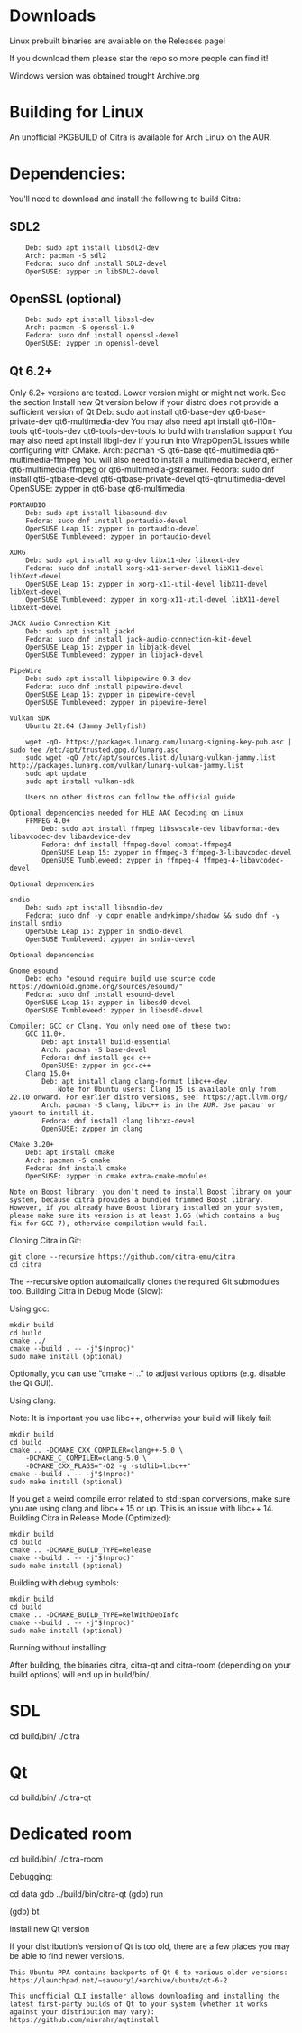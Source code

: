 # Downloads

Linux prebuilt binaries are available on the Releases page!

If you download them please star the repo so more people can find it!

Windows version was obtained trought Archive.org

# Building for Linux

An unofficial PKGBUILD of Citra is available for Arch Linux on the AUR.

# Dependencies:

You’ll need to download and install the following to build Citra:

## SDL2

        Deb: sudo apt install libsdl2-dev
        Arch: pacman -S sdl2
        Fedora: sudo dnf install SDL2-devel
        OpenSUSE: zypper in libSDL2-devel

## OpenSSL (optional)

        Deb: sudo apt install libssl-dev
        Arch: pacman -S openssl-1.0
        Fedora: sudo dnf install openssl-devel
        OpenSUSE: zypper in openssl-devel

## Qt 6.2+

Only 6.2+ versions are tested. Lower version might or might not work. See the section Install new Qt version below if your distro does not provide a sufficient version of Qt
Deb: sudo apt install qt6-base-dev qt6-base-private-dev qt6-multimedia-dev
You may also need apt install qt6-l10n-tools qt6-tools-dev qt6-tools-dev-tools to build with translation support
You may also need apt install libgl-dev if you run into WrapOpenGL issues while configuring with CMake.
Arch: pacman -S qt6-base qt6-multimedia qt6-multimedia-ffmpeg
You will also need to install a multimedia backend, either qt6-multimedia-ffmpeg or qt6-multimedia-gstreamer.
Fedora: sudo dnf install qt6-qtbase-devel qt6-qtbase-private-devel qt6-qtmultimedia-devel
OpenSUSE: zypper in qt6-base qt6-multimedia

    PORTAUDIO
        Deb: sudo apt install libasound-dev
        Fedora: sudo dnf install portaudio-devel
        OpenSUSE Leap 15: zypper in portaudio-devel
        OpenSUSE Tumbleweed: zypper in portaudio-devel

    XORG
        Deb: sudo apt install xorg-dev libx11-dev libxext-dev
        Fedora: sudo dnf install xorg-x11-server-devel libX11-devel libXext-devel
        OpenSUSE Leap 15: zypper in xorg-x11-util-devel libX11-devel libXext-devel
        OpenSUSE Tumbleweed: zypper in xorg-x11-util-devel libX11-devel libXext-devel

    JACK Audio Connection Kit
        Deb: sudo apt install jackd
        Fedora: sudo dnf install jack-audio-connection-kit-devel
        OpenSUSE Leap 15: zypper in libjack-devel
        OpenSUSE Tumbleweed: zypper in libjack-devel

    PipeWire
        Deb: sudo apt install libpipewire-0.3-dev
        Fedora: sudo dnf install pipewire-devel
        OpenSUSE Leap 15: zypper in pipewire-devel
        OpenSUSE Tumbleweed: zypper in pipewire-devel

    Vulkan SDK
        Ubuntu 22.04 (Jammy Jellyfish)

        wget -qO- https://packages.lunarg.com/lunarg-signing-key-pub.asc | sudo tee /etc/apt/trusted.gpg.d/lunarg.asc
        sudo wget -qO /etc/apt/sources.list.d/lunarg-vulkan-jammy.list http://packages.lunarg.com/vulkan/lunarg-vulkan-jammy.list
        sudo apt update
        sudo apt install vulkan-sdk

        Users on other distros can follow the official guide

    Optional dependencies needed for HLE AAC Decoding on Linux
        FFMPEG 4.0+
            Deb: sudo apt install ffmpeg libswscale-dev libavformat-dev libavcodec-dev libavdevice-dev
            Fedora: dnf install ffmpeg-devel compat-ffmpeg4
            OpenSUSE Leap 15: zypper in ffmpeg-3 ffmpeg-3-libavcodec-devel
            OpenSUSE Tumbleweed: zypper in ffmpeg-4 ffmpeg-4-libavcodec-devel

    Optional dependencies

    sndio
        Deb: sudo apt install libsndio-dev
        Fedora: sudo dnf -y copr enable andykimpe/shadow && sudo dnf -y install sndio
        OpenSUSE Leap 15: zypper in sndio-devel
        OpenSUSE Tumbleweed: zypper in sndio-devel

    Optional dependencies

    Gnome esound
        Deb: echo "esound require build use source code https://download.gnome.org/sources/esound/"
        Fedora: sudo dnf install esound-devel
        OpenSUSE Leap 15: zypper in libesd0-devel
        OpenSUSE Tumbleweed: zypper in libesd0-devel

    Compiler: GCC or Clang. You only need one of these two:
        GCC 11.0+.
            Deb: apt install build-essential
            Arch: pacman -S base-devel
            Fedora: dnf install gcc-c++
            OpenSUSE: zypper in gcc-c++
        Clang 15.0+
            Deb: apt install clang clang-format libc++-dev
                Note for Ubuntu users: Clang 15 is available only from 22.10 onward. For earlier distro versions, see: https://apt.llvm.org/
            Arch: pacman -S clang, libc++ is in the AUR. Use pacaur or yaourt to install it.
            Fedora: dnf install clang libcxx-devel
            OpenSUSE: zypper in clang

    CMake 3.20+
        Deb: apt install cmake
        Arch: pacman -S cmake
        Fedora: dnf install cmake
        OpenSUSE: zypper in cmake extra-cmake-modules

    Note on Boost library: you don’t need to install Boost library on your system, because citra provides a bundled trimmed Boost library. However, if you already have Boost library installed on your system, please make sure its version is at least 1.66 (which contains a bug fix for GCC 7), otherwise compilation would fail.

Cloning Citra in Git:

```
git clone --recursive https://github.com/citra-emu/citra
cd citra
```

The --recursive option automatically clones the required Git submodules too.
Building Citra in Debug Mode (Slow):

Using gcc:

```
mkdir build
cd build
cmake ../
cmake --build . -- -j"$(nproc)"
sudo make install (optional)
```

Optionally, you can use “cmake -i ..” to adjust various options (e.g. disable the Qt GUI).

Using clang:

Note: It is important you use libc++, otherwise your build will likely fail:

```
mkdir build
cd build
cmake .. -DCMAKE_CXX_COMPILER=clang++-5.0 \
	-DCMAKE_C_COMPILER=clang-5.0 \
	-DCMAKE_CXX_FLAGS="-O2 -g -stdlib=libc++"
cmake --build . -- -j"$(nproc)"
sudo make install (optional)
```

If you get a weird compile error related to std::span conversions, make sure you are using clang and libc++ 15 or up. This is an issue with libc++ 14.
Building Citra in Release Mode (Optimized):

```
mkdir build
cd build
cmake .. -DCMAKE_BUILD_TYPE=Release
cmake --build . -- -j"$(nproc)"
sudo make install (optional)
```

Building with debug symbols:

```
mkdir build
cd build
cmake .. -DCMAKE_BUILD_TYPE=RelWithDebInfo
cmake --build . -- -j"$(nproc)"
sudo make install (optional)
```

Running without installing:

After building, the binaries citra, citra-qt and citra-room (depending on your build options) will end up in build/bin/.

# SDL

cd build/bin/
./citra

# Qt

cd build/bin/
./citra-qt

# Dedicated room

cd build/bin/
./citra-room

Debugging:

cd data
gdb ../build/bin/citra-qt
(gdb) run

(gdb) bt

Install new Qt version

If your distribution’s version of Qt is too old, there are a few places you may be able to find newer versions.

    This Ubuntu PPA contains backports of Qt 6 to various older versions: https://launchpad.net/~savoury1/+archive/ubuntu/qt-6-2

    This unofficial CLI installer allows downloading and installing the latest first-party builds of Qt to your system (whether it works against your distribution may vary): https://github.com/miurahr/aqtinstall
